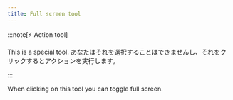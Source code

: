 ```yaml
---
title: Full screen tool
---
```


:::note[⚡ Action tool]

This is a special tool.
あなたはそれを選択することはできませんし、それをクリックするとアクションを実行します。

:::

When clicking on this tool you can toggle full screen.
